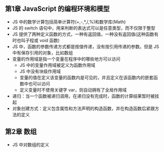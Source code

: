 
第1章  JavaScript 的编程环境和模型
-----

* JS 中的数学计算包括简单计算符(+,-,*,/,%)和数学库(Math)
* JS 的 switch 语句中，用来判断的表达式可以是任意类型，而不仅限于整型
* JS 提供了两种定义函数的方式，一种有返回值，一种没有返回值(这种函数有时也叫子程或 void 函数)
* JS 中，函数的参数传递方式都是按值传递，没有按引用传递的参数。但是 JS 中有保存引用的对象，比如数组
* 变量的作用域是指一个变量在程序中的哪些地方可以访问
    - JS 中的变量作用域被定义为函数作用域
    - JS 中没有块级作用域
    - 变量的值在定义该变量的函数内是可见的，并且定义在该函数内的嵌套函数中也可以访问
    - 定义变量时不使用关键字 var，则自动拥有了全局作用域
* 递归：当一个函数被递归调用，在递归没有完成时，函数的计算结果暂时被挂起
* 对象创建方式：定义包含属性和方法声明的构造函数，并在构造函数后紧跟方法的定义

第2章  数组
-----
* JS 中对数组的定义